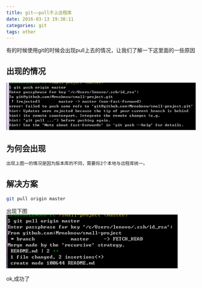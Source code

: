 ```yaml
---
title: git——pull不上远程库
date: 2016-03-13 19:38:11
categories: git
tags: other
---
```

有的时候使用git的时候会出现pull上去的情况，让我们了解一下这里面的一些原因

## 出现的情况
![图  1](/images/git——pull不上远程/1.png)

## 为何会出现
``` bash
出现上图一的情况是因为版本库的不同，需要将2个本地与远程库统一。
```

## 解决方案
``` bash
git pull origin master
```
出现下图
![图  ](/images/git——pull不上远程/2.png)

ok,成功了


